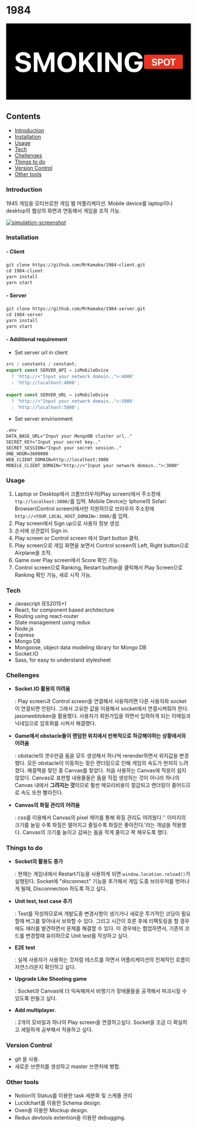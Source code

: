 # 1984

![main-logo](main-logo.png)

## Contents

- [Introduction](#Introduction)
- [Installation](#Installation)
- [Usage](#Usage)
- [Tech](#Usage)
- [Chellenges](#Chellenges)
- [Things to do](#Things-to-do)
- [Version Control](#Version-Control)
- [Other tools](#Other-tools)

### Introduction

1945 게임을 모티브로한 게임 웹 어플리케이션. Mobile device를 laptop이나 desktop의 웹상의 화면과 연동해서 게임을 조작 가능.

[![simulation-screenshot](simulation-screenshot.png)](https://www.youtube.com/watch?v=3vRajzFeuJg)

### Installation

#### - Client

```
git clone https://github.com/MrKamake/1984-client.git
cd 1984-client
yarn install
yarn start
```

#### - Server

```
git clone https://github.com/MrKamake/1984-server.git
cd 1984-server
yarn install
yarn start
```

#### - Additional requirement

- Set server url in client

```js
src / constants / constant;
export const SERVER_API = isMobileDvice
  ? 'http://<"Input your network domain..">:4000'
  : 'http://localhost:4000';

export const SERVER_URL = isMobileDvice
  ? 'http://<"Input your network domain..">:5000'
  : 'http://localhost:5000';
```

- Set server envirionment

```
.env
DATA_BASE_URL="Input your MongoDB cluster url.."
SECRET_KEY="Input your secret key.."
SECRET_SESSION="Input your secret session.."
ONE_HOUR=3600000
WEB_CLIENT_DOMAIN=http://localhost:3000
MOBILE_CLIENT_DOMAIN="http://<"Input your network domain..">:3000"
```

### Usage

1. Laptop or Desktop에서 크롬브라우저(Play screen)에서 주소창에 `ttp://localhost:3000/`를 입력.
   Mobile Device는 Iphone의 Ssfari Browser(Control screen)에서만 지원하므로 브라우저 주소창에 `http://<YOUR_LOCAL_HOST_DOMAIN>:3000/`를 입력.
2. Play screen에서 Sign up으로 사용자 정보 생성.
3. 순서에 상관없이 Sign in.
4. Play screen or Control screen 에서 Start button 클릭.
5. Play screen으로 게임 화면을 보면서 Control screen의 Left, Right button으로 Airplane을 조작.
6. Game over Play screen에서 Score 확인 가능.
7. Control screen으로 Ranking, Restart button을 클릭해서 Play Screen으로 Ranking 확인 가능, 새로 시작 가능.

### Tech

- Javascript (ES2015+)
- React, for component based architecture
- Routing using react-router
- State management using redux
- Node.js
- Express
- Mongo DB
- Mongoose, object data modeling library for Mongo DB
- Socket.IO
- Sass, for easy to understand stylesheet

### Chellenges

- **Socket.IO 활용의 어려움**

  : Play screen과 Control screen을 연결해서 사용하려면 다른 사용자와 socket이 연결되면 안된다. 그래서 고유한 값을 이용해서 socket에서 연결시켜줘야 한다. jasonwebtoken을 활용했다. 사용자가 회원가입을 하면서 입력하게 되는 이메일과 닉네임으로 암호화를 시켜서 해결했다.

- **Game에서 obstacle들이 랜덤한 위치에서 반복적으로 하강해야하는 상황에서의 어려움**

  : obstacle의 갯수만큼 돔을 모두 생성해서 하나씩 rerender하면서 위치값을 변경했다. 모든 obstacle이 이동하는 잦은 랜더링으로 인해 게임의 속도가 현저히 느려졌다.
  해결책을 찾던 중 Canvas를 찾았다. 처음 사용하는 Canvas에 적응이 쉽지 않았다. Canvas로 표현할 내용물들은 돔을 직접 생성하는 것이 아니라 하나의 Canvas 내에서 **그려지는 것**이므로 훨씬 메모리비용이 절감되고 랜더링이 줄어드므로 속도 또한 빨라진다.

- **Canvas의 화질 관리의 어려움**

  : css를 이용해서 Canvas의 pixel 제어를 통해 화질 관리도 어려웠다.'' 이미지의 크기를 늘일 수록 화질은 떨어지고 줄일수록 화질은 좋아진다.'라는 개념을 적용했다. Canvas의 크기를 늘이고 감싸는 돔을 작게 줄이고 꽉 채우도록 했다.

### Things to do

- **Socket의 활용도 증가**

  : 현재는 게임내에서 Restart기능을 사용하게 되면 `window.location.reload()`가 실행된다. Socket에 "disconnect" 기능을 추가해서 게임 도중 브라우저를 벗어나게 될때, Disconnection 하도록 하고 싶다.

- **Unit test, test case 추가**

  : Test를 작성하므로써 개발도중 변경사항이 생기거나 새로운 투가적인 코딩이 필요할때 버그를 찾아내서 보와할 수 있다. 그리고 시간이 흐른 후에 리팩토링을 할 경우에도 에러를 뱔견하면서 문제를 해결할 수 있다. 이 경우에는 협업하면서, 기존의 코드를 변경할때 유리하므로 Unit test를 작성하고 싶다.

- **E2E test**

  : 실제 사용자가 사용하는 것처럼 테스트를 하면서 어플리케이션의 전체적인 흐름이 자연스러운지 확인하고 싶다.

- **Upgrade Like Shooting game**

  : Socket과 Canvas에 더 익숙해져서 비행기가 장애물들을 공격해서 파괴시킬 수 있도록 만들고 싶다.

- **Add multiplayer.**

  : 2개의 모바일과 하나의 Play screen을 연결하고싶다. Socket을 조금 더 확실하고 세밀하게 공부해서 적용하고 싶다.

### Version Control

- git 을 사용.
- 새로운 브랜치를 생성하고 master 브랜치에 병합.

### Other tools

- Notion의 Status를 이용한 task 세분화 및 스케줄 관리
- Lucidchart를 이용한 Schema design.
- Oven을 이용한 Mockup design.
- Redux devtools extention을 이용한 debugging.
